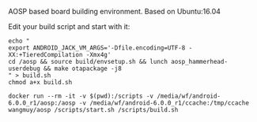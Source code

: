 AOSP based board building environment. Based on Ubuntu:16.04

Edit your build script and start with it:

```
echo "
export ANDROID_JACK_VM_ARGS='-Dfile.encoding=UTF-8 -XX:+TieredCompilation -Xmx4g'
cd /aosp && source build/envsetup.sh && lunch aosp_hammerhead-userdebug && make otapackage -j8
" > build.sh
chmod a+x build.sh

docker run --rm -it -v $(pwd):/scripts -v /media/wf/android-6.0.0_r1/aosp:/aosp -v /media/wf/android-6.0.0_r1/ccache:/tmp/ccache wangmuy/aosp /scripts/start.sh /scripts/build.sh
```
